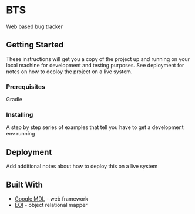 # BTS

Web based bug tracker

## Getting Started

These instructions will get you a copy of the project up and running on your
local machine for development and testing purposes. 
See deployment for notes on how to deploy the project on a live system.

### Prerequisites

Gradle

### Installing

A step by step series of examples that tell you have to get a development env running

## Deployment

Add additional notes about how to deploy this on a live system

## Built With

* [Google MDL](https://getmdl.io/) - web framework
* [EOI](https://github.com/ehicks05/eoi) - object relational mapper

